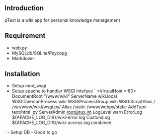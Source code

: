 Introduction
------------
pText is a wiki app for personal knowledge management

Requirement
-----------
- web.py
- MySQLdb/SQLite/Psycopg
- Markdown

Installation
------------

- Setup mod_wsgi
- Setup apache to handler WSGI Inteface
`
<VirtualHost *:80>
    DocumentRoot "/www/wiki"
    ServerName   wiki.local
    WSGIDaemonProcess wiki
    WSGIProcessGroup  wiki
    WSGIScriptAlias   / /var/www/wiki/wsgi.py/
    Alias             /static  /www/webpy/static
    AddType           text/html  .py
    ServerAdmin root@tux.im
    LogLevel warn
    ErrorLog ${APACHE_LOG_DIR}/wiki-error.log
    CustomLog ${APACHE_LOG_DIR}/wiki-access.log combined
</VirtualHost>
`
- Setup DB
- Good to go
